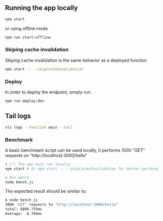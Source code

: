 ## Running the app locally

```bash
npm start
```

or using offline mode

```bash
npm run start:offline
```

### Skiping cache invalidation

Skiping cache invalidation is the same behavior as a deployed function

```bash
npm start -- --skipCacheInvalidation
```

### Deploy

In order to deploy the endpoint, simply run:

```bash
npm run deploy:dev
```

## Tail logs

```bash
sls logs --function main --tail
```

### Benchmark

A basic benchmark script can be used locally, it performs 1000 "GET" requests on "http://localhost:3000/hello"

```bash
# /!\ The app must run locally
npm start # Or npm start -- --skipCacheInvalidation for better performances

# Run bench
node bench.js
```

The expected result should be similar to:

```bash
$ node bench.js
1000 "GET" requests to "http://localhost:3000/hello"
total: 8809.733ms
Average:  8.794ms
```
